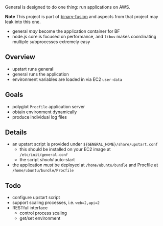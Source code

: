 General is designed to do one thing:
run applications on AWS.

**Note** This project is part of [binary-fusion](https://github.com/jacobgroundwater/binary-fusion)
and aspects from that project may leak into this one.

- general _may_ become the application container for BF
- node.js core is focused on performance,
and `libuv` makes coordinating multiple subprocesses extremely easy

## Overview

- upstart runs general
- general runs the application
- environment variables are loaded in via EC2 `user-data`

## Goals

- polyglot `Procfile` application server
- obtain environment dynamically
- produce individual log files

## Details

- an upstart script is provided under `${GENERAL_HOME}/share/upstart.conf`
    - this should be installed on your EC2 image at
    `/etc/init/general.conf`
    - the script _should_ auto-start
- the application _must_ be deployed at
`/home/ubuntu/bundle` and Procfile at
`/home/ubuntu/bundle/Procfile`

## Todo

- configure upstart script
- support scaling processes, i.e. `web=2,api=2`
- RESTful interface
  - control process scaling
  - get/set environment

